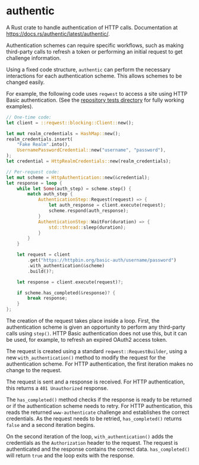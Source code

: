 # authentic

A Rust crate to handle authentication of HTTP calls.  Documentation at https://docs.rs/authentic/latest/authentic/.

Authentication schemes can require specific workflows, such as making third-party calls to refresh a token or performing an initial request to get challenge information.

Using a fixed code structure, `authentic` can perform the necessary interactions for each authentication scheme. This allows schemes to be changed easily.

For example, the following code uses `reqwest` to access a site using HTTP Basic authentication. (See the [repository tests directory](https://github.com/jinxapi/authentic/tree/main/tests) for fully working examples).

```rust
// One-time code:
let client = ::reqwest::blocking::Client::new();

let mut realm_credentials = HashMap::new();
realm_credentials.insert(
    "Fake Realm".into(),
    UsernamePasswordCredential::new("username", "password"),
);
let credential = HttpRealmCredentials::new(realm_credentials);

// Per-request code:
let mut scheme = HttpAuthentication::new(&credential);
let response = loop {
    while let Some(auth_step) = scheme.step() {
        match auth_step {
            AuthenticationStep::Request(request) => {
                let auth_response = client.execute(request);
                scheme.respond(auth_response);
            }
            AuthenticationStep::WaitFor(duration) => {
                std::thread::sleep(duration);
            }
        }
    }

    let request = client
        .get("https://httpbin.org/basic-auth/username/password")
        .with_authentication(&scheme)
        .build()?;

    let response = client.execute(request)?;

    if scheme.has_completed(&response)? {
        break response;
    }
};
```

The creation of the request takes place inside a loop. First, the authentication scheme is given an opportunity to perform any third-party calls using `step()`.
HTTP Basic authentication does not use this, but it can be used, for example, to refresh an expired OAuth2 access token.

The request is created using a standard `reqwest::RequestBuilder`, using a new `with_authentication()` method to modify the request for the authentication scheme.
For HTTP authentication, the first iteration makes no change to the request.

The request is sent and a response is received.  For HTTP authentication, this returns a `401 Unauthorized` response.

The `has_completed()` method checks if the response is ready to be returned or if the authentication scheme needs to retry.
For HTTP authentication, this reads the returned `www-authenticate` challenge and establishes the correct credentials.
As the request needs to be retried, `has_completed()` returns `false` and a second iteration begins.

On the second iteration of the loop, `with_authentication()` adds the credentials as the `Authorization` header to the request. The request is authenticated and the response contains the correct data. `has_completed()` will return `true` and the loop exits with the response.
